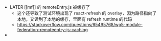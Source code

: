- LATER [[mf]] 的 remoteEntry.js 被缓存了
	- 这个还导致了测试环境出现了 react-refresh 的 overlay，因为路径指向了本地，又读到了本地的缓存，里面有 refresh runtime 的代码
	- https://stackoverflow.com/questions/65495768/wp5-module-federation-remoteentry-js-caching
-